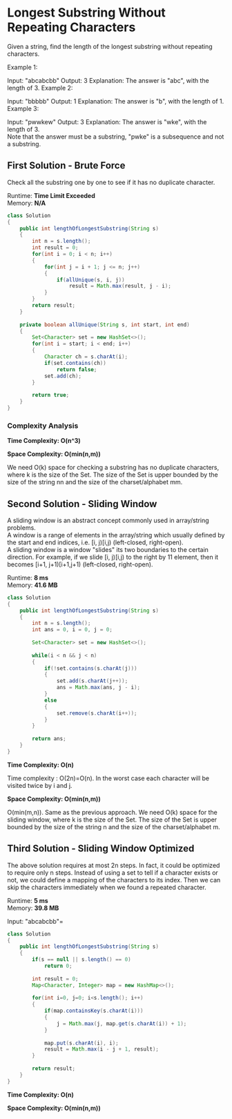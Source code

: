 # Longest Substring Without Repeating Characters

Given a string, find the length of the longest substring without repeating characters.

Example 1:

Input: "abcabcbb"
Output: 3 
Explanation: The answer is "abc", with the length of 3. 
Example 2:

Input: "bbbbb"
Output: 1
Explanation: The answer is "b", with the length of 1.
Example 3:

Input: "pwwkew"
Output: 3
Explanation: The answer is "wke", with the length of 3.   
             Note that the answer must be a substring, "pwke" is a subsequence and not a substring.


## First Solution - Brute Force

Check all the substring one by one to see if it has no duplicate character.

Runtime: **Time Limit Exceeded**  
Memory: **N/A**

```java
class Solution 
{
    public int lengthOfLongestSubstring(String s) 
    {
        int n = s.length();
        int result = 0;
        for(int i = 0; i < n; i++)
        {
            for(int j = i + 1; j <= n; j++)
            {
                if(allUnique(s, i, j))
                    result = Math.max(result, j - i);
            }
        }
        return result;
    }
    
    private boolean allUnique(String s, int start, int end)
    {
        Set<Character> set = new HashSet<>();
        for(int i = start; i < end; i++)
        {
            Character ch = s.charAt(i);
            if(set.contains(ch))
                return false;
            set.add(ch);
        }
        
        return true;
    }
}
```

### Complexity Analysis

**Time Complexity: O(n^3)** 

**Space Complexity: O(min(n,m))**

We need O(k) space for checking a substring has no duplicate characters, where k is the size of the Set. The size of the Set is upper bounded by the size of the string nn and the size of the charset/alphabet mm.


## Second Solution - Sliding Window

A sliding window is an abstract concept commonly used in array/string problems.   
A window is a range of elements in the array/string which usually defined by the start and end indices, i.e. [i, j)[i,j) (left-closed, right-open).   
A sliding window is a window "slides" its two boundaries to the certain direction. For example, if we slide [i, j)[i,j) to the right by 11 element, then it becomes [i+1, j+1)[i+1,j+1) (left-closed, right-open).

Runtime: **8 ms**  
Memory: **41.6 MB**

```java
class Solution 
{
    public int lengthOfLongestSubstring(String s) 
    {
        int n = s.length();
        int ans = 0, i = 0, j = 0;
        
        Set<Character> set = new HashSet<>();
        
        while(i < n && j < n)
        {
            if(!set.contains(s.charAt(j)))
            {
                set.add(s.charAt(j++));
                ans = Math.max(ans, j - i);
            }
            else
            {
                set.remove(s.charAt(i++));
            }
        }
        
        return ans; 
    }
}
```

**Time Complexity: O(n)** 

Time complexity : O(2n)=O(n). In the worst case each character will be visited twice by i and j.

**Space Complexity: O(min(n,m))**

O(min(m,n)). Same as the previous approach. We need O(k) space for the sliding window, where k is the size of the Set. The size of the Set is upper bounded by the size of the string n and the size of the charset/alphabet m.


## Third Solution - Sliding Window Optimized
The above solution requires at most 2n steps. In fact, it could be optimized to require only n steps. Instead of using a set to tell if a character exists or not, we could define a mapping of the characters to its index. Then we can skip the characters immediately when we found a repeated character.

Runtime: **5 ms**  
Memory: **39.8 MB**

Input: "abcabcbb"=

```java
class Solution 
{
    public int lengthOfLongestSubstring(String s) 
    {
        if(s == null || s.length() == 0)
            return 0;
        
        int result = 0;
        Map<Character, Integer> map = new HashMap<>();
        
        for(int i=0, j=0; i<s.length(); i++)
        {
            if(map.containsKey(s.charAt(i)))
            {
                j = Math.max(j, map.get(s.charAt(i)) + 1);
            }
            
            map.put(s.charAt(i), i);
            result = Math.max(i - j + 1, result);
        }
        
        return result;
    }
}
```

**Time Complexity: O(n)** 

**Space Complexity: O(min(n,m))**

